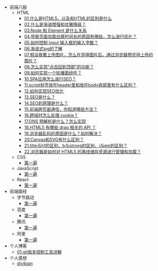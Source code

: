 * 前端八股
    * HTML
        - [01.什么是HTML5，以及和HTML的区别是什么](md/room/HTML/01)
        - [02.什么是渐进增强和优雅降级？](md/room/HTML/02)
        - [03.Node 和 Element 是什么关系](md/room/HTML/03)
        - [04.导致页面加载白屏时间长的原因有哪些，怎么进行优化？](md/room/HTML/04)
        - [05.如何控制 input 输入框的输入字数？](md/room/HTML/05)
        - [06.渐进式jpg的了解](md/room/HTML/06)
        - [07.假设我要上传图片，怎么在选择图片后，通过浏览器预览待上传的图片？](md/room/HTML/07)
        - [08.怎么实现“点击回到顶部”的功能？](md/room/HTML/08)
        - [09.如何实现一个轮播图组件？](md/room/HTML/09)
        - [10.SPA应用怎么进行SEO？](md/room/HTML/10)
        - [11.script标签放在header里和放在body底部里有什么区别？](md/room/HTML/11)
        - [12.如何实现SEO优化](md/room/HTML/12)
        - [13.SEO是什么？](md/room/HTML/13)
        - [14.SEO的原理是什么？](md/room/HTML/14)
        - [15.前端跨页面通信，你知道哪些方法？](md/room/HTML/15)
        - [16.跨域时怎么处理 cookie？](md/room/HTML/16)
        - [17.DNS 预解析是什么？怎么实现](md/room/HTML/17)
        - [18.HTML5 有哪些 drag 相关的 API ？](md/room/HTML/18)
        - [19.浏览器乱码的原因是什么？如何解决？](md/room/HTML/19)
        - [20.Canvas和SVG有什么区别？](md/room/HTML/20)
        - [21.title与h1的区别、b与strong的区别、i与em的区别？](md/room/HTML/21)
        - [22.浏览器是如何对 HTML5 的离线储存资源进行管理和加载？](md/room/HTML/22)
    * CSS
        * [第一遍](md/room/CSS/01)
    * JavaScript
        * [第一遍](md/room/JavaScript/01)
    * React 
        * [第一遍](md/room/React/01)
* 前端面经
    * 字节跳动
        * [第一遍](md/interview/bytedance/01)
    * 百度
        * [第一遍](md/interview/baidu/01)
    * 腾讯
        * [第一遍](md/room/HTML/01)
    * 阿里
        * [第一遍](md/room/HTML/01)
* 个人博客
    * [01.git版本控制工具详解](md/blog/01)
* 个人感想
    * [diyibian](md/thoughts/01)

        